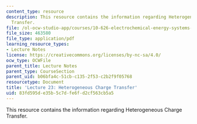 ```yaml
---
content_type: resource
description: This resource contains the information regarding Heterogeneous Charge
  Transfer.
file: /ol-ocw-studio-app/courses/10-626-electrochemical-energy-systems-spring-2014/83fd595de35b5c7dfe6fd2cf563cb5a5_MIT10_626S14_Lec23.pdf
file_size: 463580
file_type: application/pdf
learning_resource_types:
- Lecture Notes
license: https://creativecommons.org/licenses/by-nc-sa/4.0/
ocw_type: OCWFile
parent_title: Lecture Notes
parent_type: CourseSection
parent_uid: b06bfa4c-51cb-c135-2f53-c2b2f9f05768
resourcetype: Document
title: 'Lecture 23: Heterogeneous Charge Transfer'
uid: 83fd595d-e35b-5c7d-fe6f-d2cf563cb5a5
---
```

This resource contains the information regarding Heterogeneous Charge Transfer.